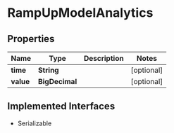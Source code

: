 

# RampUpModelAnalytics


## Properties

Name | Type | Description | Notes
------------ | ------------- | ------------- | -------------
**time** | **String** |  |  [optional]
**value** | **BigDecimal** |  |  [optional]


## Implemented Interfaces

* Serializable


